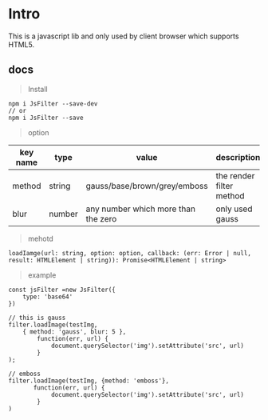 # Intro

This is a javascript lib and only used by client browser which supports HTML5.

## docs

> Install

```
npm i JsFilter --save-dev
// or
npm i JsFilter --save
```

> option

| key name | type   | value                               | description              |
| -------- | ------ | ----------------------------------- | ------------------------ |
| method   | string | gauss/base/brown/grey/emboss        | the render filter method |
| blur     | number | any number which more than the zero | only used gauss          |

> mehotd

`loadIamge(url: string, option: option, callback: (err: Error | null, result: HTMLElement | string)): Promise<HTMLElement | string>`

> example

```
const jsFilter =new JsFilter({
    type: 'base64'
})

// this is gauss
filter.loadImage(testImg,
    { method: 'gauss', blur: 5 },
        function(err, url) {
            document.querySelector('img').setAttribute('src', url)
        }
);

// emboss
filter.loadImage(testImg, {method: 'emboss'},
       function(err, url) {
            document.querySelector('img').setAttribute('src', url)
        }
)
```
